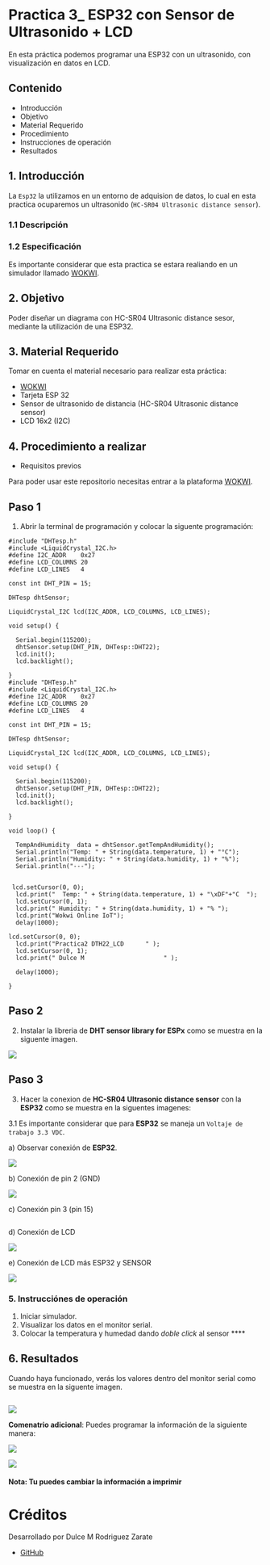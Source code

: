 # Practica 3_ ESP32 con Sensor de Ultrasonido + LCD


En esta práctica podemos programar una ESP32 con un ultrasonido, con visualización en datos en LCD.

## Contenido 

- Introducción 
- Objetivo
- Material Requerido
- Procedimiento 
- Instrucciones de operación 
- Resultados 



## 1. Introducción

La ```Esp32``` la utilizamos en un entorno de adquision de datos, lo cual en esta practica ocuparemos un ultrasonido (```HC-SR04 Ultrasonic distance sensor```).
### 1.1 Descripción
  
 
 ### 1.2 Especificación 
 Es importante considerar que esta practica se estara realiando en un simulador llamado [WOKWI](https://https://wokwi.com/).

## 2. Objetivo 

Poder diseñar un diagrama con HC-SR04 Ultrasonic distance sesor, mediante la utilización de una ESP32.


## 3. Material Requerido

Tomar en cuenta el material necesario para realizar esta práctica:

- [WOKWI](https://https://wokwi.com/)
- Tarjeta ESP 32
- Sensor de ultrasonido de distancia 
  (HC-SR04 Ultrasonic distance sensor)
- LCD 16x2 (I2C)



## 4. Procedimiento a realizar 

 - Requisitos previos

Para poder usar este repositorio necesitas entrar a la plataforma [WOKWI](https://https://wokwi.com/).


## Paso 1 

1. Abrir la terminal de programación y colocar la siguente programación:

```
#include "DHTesp.h"
#include <LiquidCrystal_I2C.h>
#define I2C_ADDR    0x27
#define LCD_COLUMNS 20
#define LCD_LINES   4

const int DHT_PIN = 15;

DHTesp dhtSensor;

LiquidCrystal_I2C lcd(I2C_ADDR, LCD_COLUMNS, LCD_LINES);

void setup() {

  Serial.begin(115200);
  dhtSensor.setup(DHT_PIN, DHTesp::DHT22);
  lcd.init();
  lcd.backlight();

}
#include "DHTesp.h"
#include <LiquidCrystal_I2C.h>
#define I2C_ADDR    0x27
#define LCD_COLUMNS 20
#define LCD_LINES   4

const int DHT_PIN = 15;

DHTesp dhtSensor;

LiquidCrystal_I2C lcd(I2C_ADDR, LCD_COLUMNS, LCD_LINES);

void setup() {

  Serial.begin(115200);
  dhtSensor.setup(DHT_PIN, DHTesp::DHT22);
  lcd.init();
  lcd.backlight();

}

void loop() {

  TempAndHumidity  data = dhtSensor.getTempAndHumidity();
  Serial.println("Temp: " + String(data.temperature, 1) + "°C");
  Serial.println("Humidity: " + String(data.humidity, 1) + "%");
  Serial.println("---");
  
  
 lcd.setCursor(0, 0);
  lcd.print("  Temp: " + String(data.temperature, 1) + "\xDF"+"C  ");
  lcd.setCursor(0, 1);
  lcd.print(" Humidity: " + String(data.humidity, 1) + "% ");
  lcd.print("Wokwi Online IoT");
  delay(1000);

lcd.setCursor(0, 0);
  lcd.print("Practica2 DTH22_LCD      " );
  lcd.setCursor(0, 1);
  lcd.print(" Dulce M                      " );

  delay(1000);

}
```


## Paso 2 

2. Instalar la libreria de **DHT sensor library for ESPx** como se muestra en la siguente imagen.

![](https://github.com/DulceMRZ/PRACTICA3_ESP32_ULTRASONIDO_LCD/blob/main/PRACTICA%203%20ESP32%20ULTRASONIDO%20+%20LCD%20-%20Wokwi%20ESP32,%20STM32,%20Arduino%20Simulator%20-%20Google%20Chrome%2010_06_2023%2009_05_53%20a.%20m..png?raw=true)

## Paso 3

3. Hacer la conexion de **HC-SR04 Ultrasonic distance sensor** con la **ESP32** como se muestra en la siguentes imagenes:

3.1 Es importante considerar que para **ESP32** se maneja un ```Voltaje de trabajo 3.3 VDC```. 

a) Observar conexión de  **ESP32**. 

![](https://github.com/DiegoJm10/PracticaESP32conULTRASONICO/blob/main/ESP32%20ULTRASONICO%20-%20Wokwi%20ESP32,%20STM32,%20Arduino%20Simulator%20-%20Google%20Chrome%2009_06_2023%2008_32_06%20a.%20m..png?raw=true)

b) Conexión de pin 2 (GND) 


![](e)

c) Conexión pin 3 (pin 15) 


![]()

d) Conexión de LCD 


![](https://github.com/DulceMRZ/PRACTICA_2_DHT22_CON_LCD/blob/main/Captura3.PNG?raw=truee)



e) Conexión de LCD más ESP32 y SENSOR

![](https://github.com/DulceMRZ/PRACTICA3_ESP32_ULTRASONIDO_LCD/blob/main/Captura1.PNG?raw=true)



### 5. Instrucciónes de operación

1. Iniciar simulador.
2. Visualizar los datos en el monitor serial.
3. Colocar la temperatura y humedad dando *doble click* al sensor **** 

## 6. Resultados

Cuando haya funcionado, verás los valores dentro del monitor serial como se muestra en la siguente imagen.

![]()

![](https://github.com/DulceMRZ/PRACTICA3_ESP32_ULTRASONIDO_LCD/blob/main/Captura2.PNG?raw=true)
 
 **Comenatrio adicional**: Puedes programar la información de la siguiente manera: 
 
![](https://github.com/DulceMRZ/PRACTICA_2_DHT22_CON_LCD/blob/main/Captura6.PNG?raw=true)


![](https://github.com/DulceMRZ/PRACTICA_2_DHT22_CON_LCD/blob/main/Captura4.PNG?raw=true)

#### Nota: Tu puedes cambiar la información a imprimir


# Créditos

Desarrollado por Dulce M Rodriguez Zarate 

- [GitHub](https://github.com/DulceMRZ)